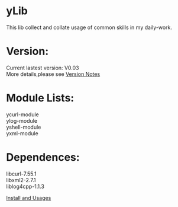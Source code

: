 yLib
==========
This lib collect and collate usage of common skills in my daily-work.

Version:
==========
Current lastest version: V0.03<br> 
More details,please see [Version Notes](VersionNotes)

Module Lists:
==========
ycurl-module<br> 
ylog-module<br> 
yshell-module<br> 
yxml-module<br> 

Dependences:
==========
libcurl-7.55.1<br> 
libxml2-2.7.1<br> 
liblog4cpp-1.1.3<br> 


[Install and Usages](InstallAndUsages)<br> 